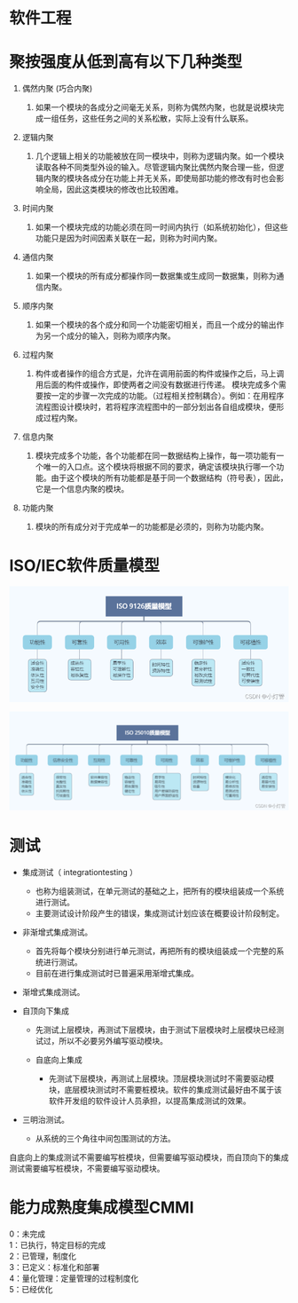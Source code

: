 # 软件工程

# 聚按强度从低到高有以下几种类型

1. 偶然内聚 (巧合内聚)

    1. 如果一个模块的各成分之间毫无关系，则称为偶然内聚，也就是说模块完成一组任务，这些任务之间的关系松散，实际上没有什么联系。
2. 逻辑内聚

    1. 几个逻辑上相关的功能被放在同一模块中，则称为逻辑内聚。如一个模块读取各种不同类型外设的输入。尽管逻辑内聚比偶然内聚合理一些，但逻辑内聚的模块各成分在功能上并无关系，即使局部功能的修改有时也会影响全局，因此这类模块的修改也比较困难。
3. 时间内聚

    1. 如果一个模块完成的功能必须在同一时间内执行（如系统初始化），但这些功能只是因为时间因素关联在一起，则称为时间内聚。
4. 通信内聚

    1. 如果一个模块的所有成分都操作同一数据集或生成同一数据集，则称为通信内聚。
5. 顺序内聚

    1. 如果一个模块的各个成分和同一个功能密切相关，而且一个成分的输出作为另一个成分的输入，则称为顺序内聚。
6. 过程内聚

    1. 构件或者操作的组合方式是，允许在调用前面的构件或操作之后，马上调用后面的构件或操作，即使两者之间没有数据进行传递。 模块完成多个需要按一定的步骤一次完成的功能。（过程相关控制耦合）。例如：在用程序流程图设计模块时，若将程序流程图中的一部分划出各自组成模块，便形成过程内聚。
7. 信息内聚

    1. 模块完成多个功能，各个功能都在同一数据结构上操作，每一项功能有一个唯一的入口点。这个模块将根据不同的要求，确定该模块执行哪一个功能。由于这个模块的所有功能都是基于同一个数据结构（符号表），因此，它是一个信息内聚的模块。
8. 功能内聚

    1. 模块的所有成分对于完成单一的功能都是必须的，则称为功能内聚。

# ISO/IEC软件质量模型

​​![web_1695089925555](assets/web_1695089925555-20230919101901-mouilwe.png)​​

​![web_1695089927942](assets/web_1695089927942-20230919101908-0kxb4yy.png)​

# 测试

* 集成测试（ integrationtesting ）

  * 也称为组装测试，在单元测试的基础之上，把所有的模块组装成一个系统进行测试。
  * 主要测试设计阶段产生的错误，集成测试计划应该在概要设计阶段制定。
* 非渐增式集成测试。

  * 首先将每个模块分别进行单元测试，再把所有的模块组装成一个完整的系统进行测试。
  * 目前在进行集成测试时已普遍采用渐增式集成。
* 渐增式集成测试。
* 自顶向下集成

  * 先测试上层模块，再测试下层模块，由于测试下层模块时上层模块已经测试过，所以不必要另外编写驱动模块。
  * 自底向上集成

    * 先测试下层模块，再测试上层模块。顶层模块测试时不需要驱动模块，底层模块测试时不需要桩模块。软件的集成测试最好由不属于该软件开发组的软件设计人员承担，以提高集成测试的效果。
* 三明治测试。

  * 从系统的三个角往中间包围测试的方法。

自底向上的集成测试不需要编写桩模块，但需要编写驱动模块，而自顶向下的集成测试需要编写桩模块，不需要编写驱动模块。

# 能力成熟度集成模型CMMI

0：未完成  
1：已执行，特定目标的完成  
2：已管理，制度化  
3：已定义：标准化和部署  
4：量化管理：定量管理的过程制度化  
5：已经优化

‍
